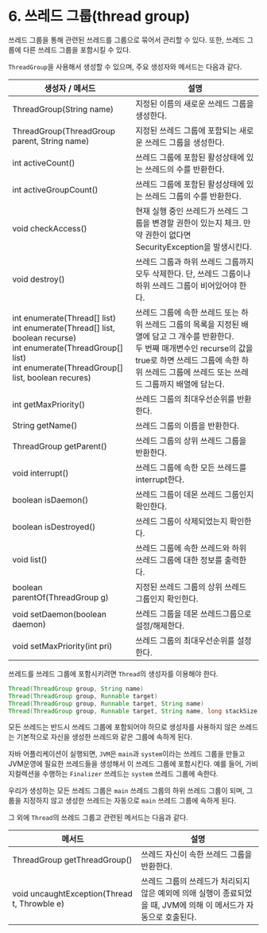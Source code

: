# 6. 쓰레드 그룹(thread group)

쓰레드 그룹을 통해 관련된 쓰레드를 그룹으로 묶어서 관리할 수 있다. 또한, 쓰레드 그룹에 다른 쓰레드 그룹을 포함시킬 수 있다.

`ThreadGroup`을 사용해서 생성할 수 있으며, 주요 생성자와 메서드는 다음과 같다.

| 생성자 / 메서드                                                                                                                                                          | 설명                                                                                                                                                                                                                              |
| ------------------------------------------------------------------------------------------------------------------------------------------------------------------------ | --------------------------------------------------------------------------------------------------------------------------------------------------------------------------------------------------------------------------------- |
| ThreadGroup(String name)                                                                                                                                                 | 지정된 이름의 새로운 쓰레드 그룹을 생성한다.                                                                                                                                                                                      |
| ThreadGroup(ThreadGroup parent, String name)                                                                                                                             | 지정된 쓰레드 그룹에 포함되는 새로운 쓰레드 그룹을 생성한다.                                                                                                                                                                      |
| int activeCount()                                                                                                                                                        | 쓰레드 그룹에 포함된 활성상태에 있는 쓰레드의 수를 반환한다.                                                                                                                                                                      |
| int activeGroupCount()                                                                                                                                                   | 쓰레드 그룹에 포함된 활성상태에 있는 쓰레드 그룹의 수를 반환한다.                                                                                                                                                                 |
| void checkAccess()                                                                                                                                                       | 현재 실행 중인 쓰레드가 쓰레드 그룹을 변경할 권한이 있는지 체크. 만약 권한이 없다면 SecurityException을 발생시킨다.                                                                                                               |
| void destroy()                                                                                                                                                           | 쓰레드 그룹과 하위 쓰레드 그룹까지 모두 삭제한다. 단, 쓰레드 그룹이나 하위 쓰레드 그룹이 비어있어야 한다.                                                                                                                         |
| int enumerate(Thread[] list)<br>int enumerate(Thread[] list, boolean recurse)<br>int enumerate(ThreadGroup[] list)<br>int enumerate(ThreadGroup[] list, boolean recures) | 쓰레드 그룹에 속한 쓰레드 또는 하위 쓰레드 그룹의 목록을 지정된 배열에 담고 그 개수를 반환한다.<br>두 번째 매개변수인 recurse의 값을 true로 하면 쓰레드 그룹에 속한 하위 쓰레드 그룹에 쓰레드 또는 쓰레드 그룹까지 배열에 담는다. |
| int getMaxPriority()                                                                                                                                                     | 쓰레드 그룹의 최대우선순위를 반환한다.                                                                                                                                                                                            |
| String getName()                                                                                                                                                         | 쓰레드 그룹의 이름을 반환한다.                                                                                                                                                                                                    |
| ThreadGroup getParent()                                                                                                                                                  | 쓰레드 그룹의 상위 쓰레드 그룹을 반환한다.                                                                                                                                                                                        |
| void interrupt()                                                                                                                                                         | 쓰레드 그룹에 속한 모든 쓰레드를 interrupt한다.                                                                                                                                                                                   |
| boolean isDaemon()                                                                                                                                                       | 쓰레드 그룹이 데몬 쓰레드 그룹인지 확인한다.                                                                                                                                                                                      |
| boolean isDestroyed()                                                                                                                                                    | 쓰레드 그룹이 삭제되었는지 확인한다.                                                                                                                                                                                              |
| void list()                                                                                                                                                              | 쓰레드 그룹에 속한 쓰레드와 하위 쓰레드 그룹에 대한 정보를 출력한다.                                                                                                                                                              |
| boolean parentOf(ThreadGroup g)                                                                                                                                          | 지정된 쓰레드 그룹의 상위 쓰레드 그룹인지 확인한다.                                                                                                                                                                               |
| void setDaemon(boolean daemon)                                                                                                                                           | 쓰레드 그룹을 데몬 쓰레드그룹으로 설정/해제한다.                                                                                                                                                                                  |
| void setMaxPriority(int pri)                                                                                                                                             | 쓰레드 그룹의 최대우선순위를 설정한다.                                                                                                                                                                                            |

쓰레드를 쓰레드 그룹에 포함시키려면 `Thread`의 생성자를 이용해야 한다.

```java
Thread(ThreadGroup group, String name)
Thread(ThreadGroup group, Runnable target)
Thread(ThreadGroup group, Runnable target, String name)
Thread(ThreadGroup group, Runnable target, String name, long stackSize)
```

모든 쓰레드는 반드시 쓰레드 그룹에 포함되어야 하므로 생성자를 사용하지 않은 쓰레드는 기본적으로 자신을 생성한 쓰레드와 같은 그룹에 속하게 된다.

자바 어플리케이션이 실행되면, `JVM`은 `main`과 `system`이라는 쓰레드 그룹을 만들고 JVM운영에 필요한 쓰레드들을 생성해서 이 쓰레드 그룹에 포함시킨다. 예를 들어, 가비지컬렉션을 수행하는 `Finalizer` 쓰레드는 `system` 쓰레드 그룹에 속한다.

우리가 생성하는 모든 쓰레드 그룹은 `main` 쓰레드 그룹의 하위 쓰레드 그룹이 되며, 그룹을 지정하지 않고 생성한 쓰레드는 자동으로 `main` 쓰레드 그룹에 속하게 된다.

그 외에 `Thread`의 쓰레드 그룹고 관련된 메서드는 다음과 같다.

| 메서드                                       | 설명                                                                                                             |
| -------------------------------------------- | ---------------------------------------------------------------------------------------------------------------- |
| ThreadGroup getThreadGroup()                 | 쓰레드 자신이 속한 쓰레드 그룹을 반환한다.                                                                       |
| void uncaughtException(Thread t, Throwble e) | 쓰레드 그룹의 쓰레드가 처리되지 않은 예외에 의애 실행이 종료되었을 때, JVM에 의해 이 메서드가 자동으로 호출된다. |
